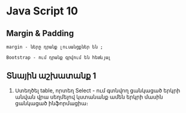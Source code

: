 # Java Script 10

## Margin & Padding
    margin - ները դրանք լուսանցքներ են ;

    Bootstrap - ում դրանք գրվում են հետևյալ 
## Տնային աշխատանք 1

1. Ստեղծել table, որտեղ Select - ում գտնվող ցանկացած երկրի անվան վրա սեղմելով կստանանք ամեն երկրի մասին ցանկացած ինֆորմացիա։